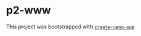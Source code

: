# p2-www

This project was bootstrapped with [`create-ueno-app`](https://github.com/ueno-llc/create-ueno-app)
